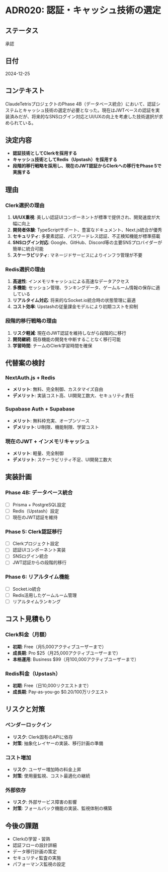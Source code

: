 # ADR020: 認証・キャッシュ技術の選定

## ステータス
承認

## 日付
2024-12-25

## コンテキスト
ClaudeTetrisプロジェクトのPhase 4B（データベース統合）において、認証システムとキャッシュ技術の選定が必要となった。現在はJWTベースの認証を実装済みだが、将来的なSNSログイン対応とUI/UXの向上を考慮した技術選択が求められている。

## 決定内容
- **認証技術としてClerkを採用する**
- **キャッシュ技術としてRedis（Upstash）を採用する**
- **段階的移行戦略を採用し、現在のJWT認証からClerkへの移行をPhase 5で実施する**

## 理由

### Clerk選択の理由
1. **UI/UX重視**: 美しい認証UIコンポーネントが標準で提供され、開発速度が大幅に向上
2. **開発者体験**: TypeScriptサポート、豊富なドキュメント、Next.js統合が優秀
3. **セキュリティ**: 多要素認証、パスワードレス認証、不正検知機能が標準搭載
4. **SNSログイン対応**: Google、GitHub、Discord等の主要SNSプロバイダーが簡単に統合可能
5. **スケーラビリティ**: マネージドサービスによりインフラ管理が不要

### Redis選択の理由
1. **高速性**: インメモリキャッシュによる高速なデータアクセス
2. **多機能**: セッション管理、ランキングデータ、ゲームルーム情報の保存に適している
3. **リアルタイム対応**: 将来的なSocket.io統合時の状態管理に最適
4. **コスト効率**: Upstashの従量課金モデルにより初期コストを抑制

### 段階的移行戦略の理由
1. **リスク軽減**: 現在のJWT認証を維持しながら段階的に移行
2. **開発継続**: 既存機能の開発を中断することなく移行可能
3. **学習時間**: チームのClerk学習時間を確保

## 代替案の検討

### NextAuth.js + Redis
- **メリット**: 無料、完全制御、カスタマイズ自由
- **デメリット**: 実装コスト高、UI開発工数大、セキュリティ責任

### Supabase Auth + Supabase
- **メリット**: 無料枠充実、オープンソース
- **デメリット**: UI制限、機能制限、学習コスト

### 現在のJWT + インメモリキャッシュ
- **メリット**: 軽量、完全制御
- **デメリット**: スケーラビリティ不足、UI開発工数大

## 実装計画

### Phase 4B: データベース統合
- [ ] Prisma + PostgreSQL設定
- [ ] Redis（Upstash）設定
- [ ] 現在のJWT認証を維持

### Phase 5: Clerk認証移行
- [ ] Clerkプロジェクト設定
- [ ] 認証UIコンポーネント実装
- [ ] SNSログイン統合
- [ ] JWT認証からの段階的移行

### Phase 6: リアルタイム機能
- [ ] Socket.io統合
- [ ] Redis活用したゲームルーム管理
- [ ] リアルタイムランキング

## コスト見積もり

### Clerk料金（月額）
- **初期**: Free（月5,000アクティブユーザーまで）
- **成長期**: Pro $25（月25,000アクティブユーザーまで）
- **本格運用**: Business $99（月100,000アクティブユーザーまで）

### Redis料金（Upstash）
- **初期**: Free（日10,000リクエストまで）
- **成長期**: Pay-as-you-go $0.20/100万リクエスト

## リスクと対策

### ベンダーロックイン
- **リスク**: Clerk固有のAPIに依存
- **対策**: 抽象化レイヤーの実装、移行計画の準備

### コスト増加
- **リスク**: ユーザー増加時の料金上昇
- **対策**: 使用量監視、コスト最適化の継続

### 外部依存
- **リスク**: 外部サービス障害の影響
- **対策**: フォールバック機能の実装、監視体制の構築

## 今後の課題
- Clerkの学習・習熟
- 認証フローの設計詳細
- データ移行計画の策定
- セキュリティ監査の実施
- パフォーマンス監視の設定 